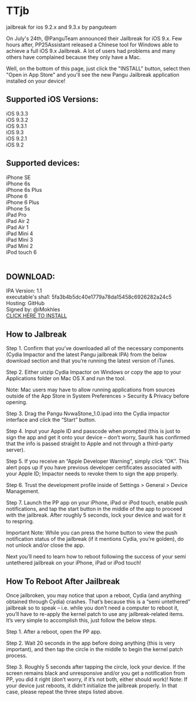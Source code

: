 # TTjb
jailbreak for ios 9.2.x and 9.3.x by panguteam

On July's 24th, @PanguTeam announced their Jailbreak for iOS 9.x. Few hours after, PP25Assistant released a Chinese tool for Windows able to achieve a full iOS 9.x Jailbreak.
A lot of users had problems and many others have complained because they only have a Mac.

Well, on the bottom of this page, just click the "INSTALL" button, select then "Open in App Store" and you'll see the new Pangu Jailbreak application installed on your device!

## Supported iOS Versions:<br />
iOS 9.3.3<br />
iOS 9.3.2<br />
iOS 9.3.1<br />
iOS 9.3<br />
iOS 9.2.1<br />
iOS 9.2<br />

## Supported devices:<br />
iPhone SE<br />
iPhone 6s <br />
iPhone 6s Plus<br />
iPhone 6<br />
iPhone 6 Plus<br />
iPhone 5s<br />
iPad Pro<br />
iPad Air 2<br />
iPad Air 1<br />
iPad Mini 4<br />
iPad Mini 3<br />
iPad Mini 2<br />
iPod touch 6<br />
<br />
## DOWNLOAD: <br />
IPA Version: 1.1<br />
executable's sha1: 5fa3b4b5dc40e1779a78da15458c6926282a24c5<br />
Hosting: GitHub<br />
Signed by: @iMokhles<br />
[CLICK HERE TO INSTALL](http://tinyurl.com/jxk64fj)<br />


## How to Jalbreak

Step 1. Confirm that you’ve downloaded all of the necessary components (Cydia Impactor and the latest Pangu jailbreak IPA) from the below download section and that you’re running the latest version of iTunes.

Step 2. Either unzip Cydia Impactor on Windows or copy the app to your Applications folder on Mac OS X and run the tool.

Note: Mac users may have to allow running applications from sources outside of the App Store in System Preferences > Security & Privacy before opening.

Step 3. Drag the Pangu NvwaStone_1.0.ipad into the Cydia impactor interface and click the “Start” button.

Step 4. Input your Apple ID and passcode when prompted (this is just to sign the app and get it onto your device – don’t worry, Saurik has confirmed that the info is passed straight to Apple and not through a third-party server).

Step 5. If you receive an “Apple Developer Warning”, simply click “OK”. This alert pops up if you have previous developer certificates associated with your Apple ID; Impactor needs to revoke them to sign the app properly.

Step 6. Trust the development profile inside of Settings > General > Device Management.

Step 7. Launch the PP app on your iPhone, iPad or iPod touch, enable push notifications, and tap the start button in the middle of the app to proceed with the jailbreak. After roughly 5 seconds, lock your device and wait for it to respring.

  Important Note: While you can press the home button to view the push notification status of the jailbreak (if it mentions Cydia, you’re golden), do not unlock and/or close the app.

Next you’ll need to learn how to reboot following the success of your semi untethered jailbreak on your iPhone, iPad or iPod touch!

## How To Reboot After Jailbreak
Once jailbroken, you may notice that upon a reboot, Cydia (and anything obtained through Cydia) crashes. That’s because this is a “semi untethered” jailbreak so to speak – i.e. while you don’t need a computer to reboot it, you’ll have to re-apply the kernel patch to use any jailbreak-related items. It’s very simple to accomplish this, just follow the below steps.

Step 1. After a reboot, open the PP app.

Step 2. Wait 20 seconds in the app before doing anything (this is very important), and then tap the circle in the middle to begin the kernel patch process.

Step 3. Roughly 5 seconds after tapping the circle, lock your device. If the screen remains black and unresponsive and/or you get a notification from PP, you did it right (don’t worry, if it’s not both, either should work)!
  Note:  If your device just reboots, it didn’t initialize the jailbreak properly. In that case, please repeat the three steps listed above.


